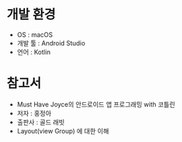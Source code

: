 # 개발 환경
* OS : macOS
* 개발 툴 : Android Studio
* 언어 : Kotlin

# 참고서
* Must Have Joyce의 안드로이드 앱 프로그래밍 with 코틀린
* 저자 : 홍정아       
* 출판사 : 골드 래빗
* Layout(view Group) 에 대한 이해
 

